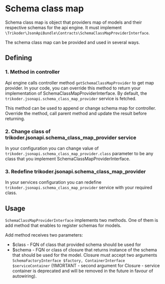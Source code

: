 # Schema class map

Schema class map is object that providers map of models and their respective schemas for the api engine.
It must implement `\Trikoder\JsonApiBundle\Contracts\SchemaClassMapProviderInterface`.

The schema class map can be provided and used in several ways.

## Defining
### 1. Method in controller
Api engine calls controller method `getSchemaClassMapProvider` to get map provider. 
In your code, you can override this method to return your implementation of SchemaClassMapProviderInterface.
By default, the `trikoder.jsonapi.schema_class_map_provider` service is fetched.

This method can be used to append or change schema map for controller. Override the method, call parent method and update the result before returning.

### 2. Change class of trikoder.jsonapi.schema_class_map_provider service
In your configuration you can change value of `trikoder.jsonapi.schema_class_map_provider.class` parameter to be any class that you implement SchemaClassMapProviderInterface.

### 3. Redefine trikoder.jsonapi.schema_class_map_provider
In your services configuration you can redefine `trikoder.jsonapi.schema_class_map_provider` service with your required class.

## Usage
`SchemaClassMapProviderInterface` implements two methods. One of them is add method that enables to register schemas for models.

Add method receives two parameters:
- $class - FQN of class that provided schema should be used for
- $schema - FQN or class of closure that returns instance of the schema that should be used for the model. 
Closure must accept two arguments `SchemaFactoryInterface $factory, ContainerInterface $serviceContainer` (!IMORTANT - second argument for Closure - service container is deprecated and will be removed in the future in favour of autowiring).
